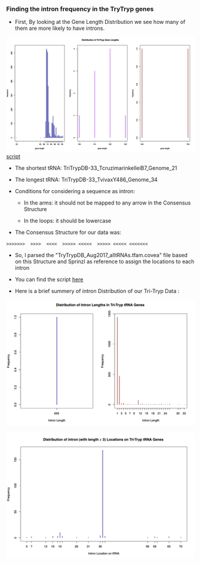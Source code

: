 ### Finding the intron frequency in the TryTryp genes

* First, By looking at the Gene Length Distribution we see how many of them are more likely to have introns.

![alt text](https://github.com/fhadinezhadUC/leshmania/blob/master/intronFrequency/GeneLengthDistribution.svg)
[script](https://github.com/fhadinezhadUC/leshmania/blob/master/GeneLength.R)

  * The shortest tRNA: TriTrypDB-33_TcruzimarinkelleiB7_Genome_21

  * The longest tRNA: TriTrypDB-33_TvivaxY486_Genome_34

* Conditions for considering a sequence as intron:

   * In the arms: it should not be mapped to any arrow in the Consensus Structure

   * In the loops: it should be lowercase 

* The Consensus Structure for our data was:
```
>>>>>>>  >>>>  <<<<  >>>>> <<<<<  >>>>> <<<<< <<<<<<<
```

   * So, I parsed the "TryTrypDB_Aug2017_alltRNAs.tfam.covea" file based on this Structure and Sprinzl as reference to assign the locations to each intron

   * You can find the script [here](https://github.com/fhadinezhadUC/leshmania/blob/master/intronDist.R)

* Here is a brief summery of intron Distribution of our Tri-Tryp Data :

![alt text](https://github.com/fhadinezhadUC/leshmania/blob/master/intronFrequency/IntronLengthDist.svg)

![alt text](https://github.com/fhadinezhadUC/leshmania/blob/master/intronFrequency/intronlocationdist.svg)

